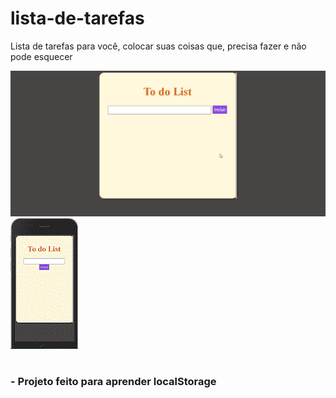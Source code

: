 # lista-de-tarefas
 Lista de tarefas para você, colocar suas coisas que, precisa fazer e não pode esquecer

![Gif do site no desktop](Images/desktop.gif "Title")
![Gif do site no celular](Images/phone.gif "Title")

#

### - Projeto feito para aprender localStorage